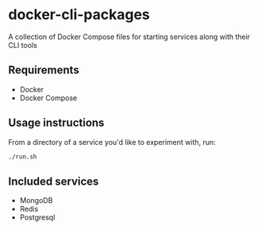 # docker-cli-packages
A collection of Docker Compose files for starting services along with their CLI tools

## Requirements
* Docker
* Docker Compose

## Usage instructions
From a directory of a service you'd like to experiment with, run:
```bash
./run.sh
```

## Included services
* MongoDB
* Redis
* Postgresql
